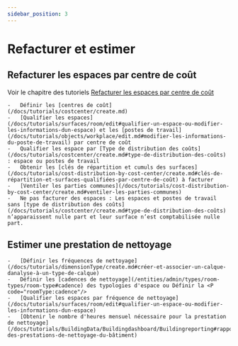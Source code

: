 ```yaml
---
sidebar_position: 3
---
```


# Refacturer et estimer

## Refacturer les espaces par centre de coût

Voir le chapitre des tutoriels [Refacturer les espaces par centre de coût](/docs/tutorials/cost-distribution-by-cost-center/create.md)

    -   Définir les [centres de coût](/docs/tutorials/costcenter/create.md)
    -   [Qualifier les espaces](/docs/tutorials/surfaces/room/edit#qualifier-un-espace-ou-modifier-les-informations-dun-espace) et les [postes de travail](/docs/tutorials/objects/workplace/edit.md#modifier-les-informations-du-poste-de-travail) par centre de coût
    -   Qualifier les espace par [Type de distribution des coûts](/docs/tutorials/costcenter/create.md#type-de-distribution-des-coûts) : espace ou postes de travail
    -   Obtenir les [clés de répartition et cumuls des surfaces](/docs/tutorials/cost-distribution-by-cost-center/create.md#clés-de-répartition-et-surfaces-qualifiées-par-centre-de-coût) à facturer
    -   [Ventiler les parties communes](/docs/tutorials/cost-distribution-by-cost-center/create.md#ventiler-les-parties-communes)
    -   Ne pas facturer des espaces : Les espaces et postes de travail sans [type de distribution des coûts](/docs/tutorials/costcenter/create.md#type-de-distribution-des-coûts) n’apparaissent nulle part et leur surface n’est comptabilisée nulle part.
      

## Estimer une prestation de nettoyage

    -   [Définir les fréquences de nettoyage](/docs/tutorials/dimensionType/create.md#créer-et-associer-un-calque-danalyse-à-un-type-de-calque)
    -   Définir les [cadences de nettoyage](/entities/admin/types/room-types/room-type#cadence) des typologies d'espace ou Définir la <P code="roomType:cadence"/>
    -   [Qualifier les espaces par fréquence de nettoyage](/docs/tutorials/surfaces/room/edit#qualifier-un-espace-ou-modifier-les-informations-dun-espace)
    -   [Obtenir le nombre d'heures mensuel nécessaire pour la prestation de nettoyage](/docs/tutorials/BuildingData/Buildingdashboard/Buildingreporting#rapport-des-prestations-de-nettoyage-du-bâtiment)
    




